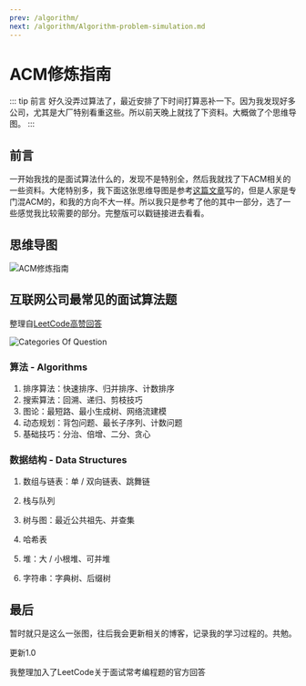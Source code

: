 ```yaml
---
prev: /algorithm/
next: /algorithm/Algorithm-problem-simulation.md
---
```


# ACM修炼指南

::: tip 前言
好久没弄过算法了，最近安排了下时间打算恶补一下。因为我发现好多公司，尤其是大厂特别看重这些。所以前天晚上就找了下资料。大概做了个思维导图。
:::

## 前言

一开始我找的是面试算法什么的，发现不是特别全，然后我就找了下ACM相关的一些资料。大佬特别多，我下面这张思维导图是参考[这篇文章](https://blog.csdn.net/bestsort/article/details/82999598)写的，但是人家是专门混ACM的，和我的方向不大一样。所以我只是参考了他的其中一部分，选了一些感觉我比较需要的部分。完整版可以戳链接进去看看。



## 思维导图

![ACM修炼指南](/in-post/ACM修炼指南.png "ACM修炼指南")



## 互联网公司最常见的面试算法题

整理自[LeetCode高赞回答](https://www.zhihu.com/question/24964987)

![Categories Of Question](/in-post/CategoriesOfQuestion.jpg "CategoriesOfQuestion")



### 算法 - Algorithms

1. 排序算法：快速排序、归并排序、计数排序
2. 搜索算法：回溯、递归、剪枝技巧
3. 图论：最短路、最小生成树、网络流建模
4. 动态规划：背包问题、最长子序列、计数问题
5. 基础技巧：分治、倍增、二分、贪心



### 数据结构 - Data Structures

1. 数组与链表：单 / 双向链表、跳舞链

2. 栈与队列

3. 树与图：最近公共祖先、并查集

4. 哈希表

5. 堆：大 / 小根堆、可并堆

6. 字符串：字典树、后缀树

   

## 最后

暂时就只是这么一张图，往后我会更新相关的博客，记录我的学习过程的。共勉。

更新1.0

我整理加入了LeetCode关于面试常考编程题的官方回答